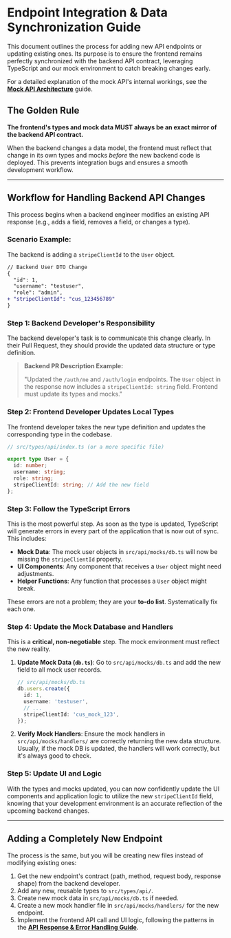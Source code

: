 # Endpoint Integration & Data Synchronization Guide

This document outlines the process for adding new API endpoints or updating existing ones. Its purpose is to ensure the frontend remains perfectly synchronized with the backend API contract, leveraging TypeScript and our mock environment to catch breaking changes early.

For a detailed explanation of the mock API's internal workings, see the **[Mock API Architecture](./mock-api-architecture.md)** guide.

## The Golden Rule

**The frontend's types and mock data MUST always be an exact mirror of the backend API contract.**

When the backend changes a data model, the frontend must reflect that change in its own types and mocks *before* the new backend code is deployed. This prevents integration bugs and ensures a smooth development workflow.

---

## Workflow for Handling Backend API Changes

This process begins when a backend engineer modifies an existing API response (e.g., adds a field, removes a field, or changes a type).

### Scenario Example:

The backend is adding a `stripeClientId` to the `User` object.

```diff
// Backend User DTO Change
{
  "id": 1,
  "username": "testuser",
  "role": "admin",
+ "stripeClientId": "cus_123456789"
}
```

### Step 1: Backend Developer's Responsibility

The backend developer's task is to communicate this change clearly. In their Pull Request, they should provide the updated data structure or type definition.

> **Backend PR Description Example:**
> 
> "Updated the `/auth/me` and `/auth/login` endpoints. The `User` object in the response now includes a `stripeClientId: string` field. Frontend must update its types and mocks."

### Step 2: Frontend Developer Updates Local Types

The frontend developer takes the new type definition and updates the corresponding type in the codebase.

```typescript
// src/types/api/index.ts (or a more specific file)

export type User = {
  id: number;
  username: string;
  role: string;
  stripeClientId: string; // Add the new field
};
```

### Step 3: Follow the TypeScript Errors

This is the most powerful step. As soon as the type is updated, TypeScript will generate errors in every part of the application that is now out of sync. This includes:

-   **Mock Data**: The mock user objects in `src/api/mocks/db.ts` will now be missing the `stripeClientId` property.
-   **UI Components**: Any component that receives a `User` object might need adjustments.
-   **Helper Functions**: Any function that processes a `User` object might break.

These errors are not a problem; they are your **to-do list**. Systematically fix each one.

### Step 4: Update the Mock Database and Handlers

This is a **critical, non-negotiable** step. The mock environment must reflect the new reality.

1.  **Update Mock Data (`db.ts`)**: Go to `src/api/mocks/db.ts` and add the new field to all mock user records.

    ```typescript
    // src/api/mocks/db.ts
    db.users.create({
      id: 1,
      username: 'testuser',
      // ...
      stripeClientId: 'cus_mock_123',
    });
    ```

2.  **Verify Mock Handlers**: Ensure the mock handlers in `src/api/mocks/handlers/` are correctly returning the new data structure. Usually, if the mock DB is updated, the handlers will work correctly, but it's always good to check.

### Step 5: Update UI and Logic

With the types and mocks updated, you can now confidently update the UI components and application logic to utilize the new `stripeClientId` field, knowing that your development environment is an accurate reflection of the upcoming backend changes.

---

## Adding a Completely New Endpoint

The process is the same, but you will be creating new files instead of modifying existing ones:

1.  Get the new endpoint's contract (path, method, request body, response shape) from the backend developer.
2.  Add any new, reusable types to `src/types/api/`.
3.  Create new mock data in `src/api/mocks/db.ts` if needed.
4.  Create a new mock handler file in `src/api/mocks/handlers/` for the new endpoint.
5.  Implement the frontend API call and UI logic, following the patterns in the **[API Response & Error Handling Guide](./ERROR_HANDLING.md)**.
